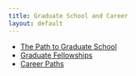 ```yaml
---
title: Graduate School and Career
layout: default
---
```

<link rel="stylesheet" href="/main.css">


- [The Path to Graduate School](/grad_career/path_to_grad_school.html)
- [Graduate Fellowships](/grad_career/grad_fellowships.html)
- [Career Paths](/grad_career/career_paths.html)
